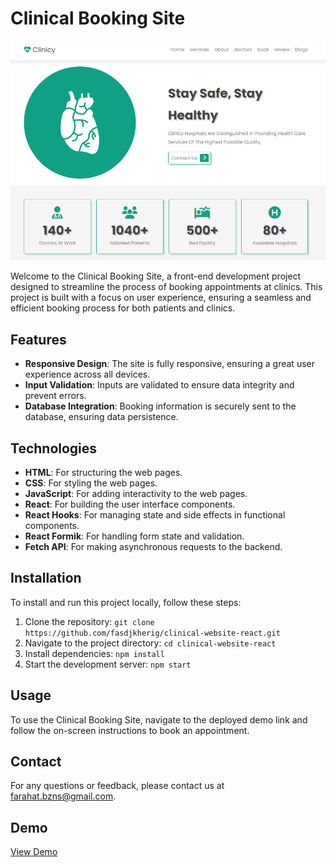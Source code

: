 # Clinical Booking Site

![home image](https://github.com/fasdjkherig/clinical-website-react/blob/main/src/images/cover.png)

Welcome to the Clinical Booking Site, a front-end development project designed to streamline the process of booking appointments at clinics. This project is built with a focus on user experience, ensuring a seamless and efficient booking process for both patients and clinics.

## Features

- **Responsive Design**: The site is fully responsive, ensuring a great user experience across all devices.
- **Input Validation**: Inputs are validated to ensure data integrity and prevent errors.
- **Database Integration**: Booking information is securely sent to the database, ensuring data persistence.

## Technologies

- **HTML**: For structuring the web pages.
- **CSS**: For styling the web pages.
- **JavaScript**: For adding interactivity to the web pages.
- **React**: For building the user interface components.
- **React Hooks**: For managing state and side effects in functional components.
- **React Formik**: For handling form state and validation.
- **Fetch API**: For making asynchronous requests to the backend.

## Installation

To install and run this project locally, follow these steps:

1. Clone the repository: `git clone https://github.com/fasdjkherig/clinical-website-react.git`
2. Navigate to the project directory: `cd clinical-website-react`
3. Install dependencies: `npm install`
4. Start the development server: `npm start`

## Usage

To use the Clinical Booking Site, navigate to the deployed demo link and follow the on-screen instructions to book an appointment.

## Contact

For any questions or feedback, please contact us at [farahat.bzns@gmail.com](mailto:farahat.bzns@gmail.com).

## Demo

[View Demo](http://clinical-website-react.vercel.app/)
